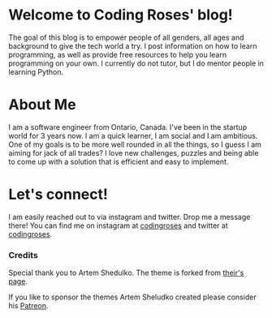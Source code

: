 # Welcome to Coding Roses' blog! 
The goal of this blog is to empower people of all genders, all ages and background to give the tech world a try. I post information on how to learn programming, as well as provide free resources to help you learn programming on your own. I currently do not tutor, but I do mentor people in learning Python. 

# About Me
I am a software engineer from Ontario, Canada. I've been in the startup world for 3 years now. I am a quick learner, I am social and I am ambitious. One of my goals is to be more well rounded in all the things, so I guess I am aiming for jack of all trades? I love new challenges, puzzles and being able to come up with a solution that is efficient and easy to implement. 

# Let's connect! 
I am easily reached out to via instagram and twitter. Drop me a message there!
You can find me on instagram at <a href ="https://www.instagram.com/codingroses/">codingroses</a> and twitter at <a href ="https://twitter.com/codingroses">codingroses</a>.

### Credits
Special thank you to Artem Shedulko. The theme is forked from <a href="https://github.com/artemsheludko/zolan">their's page</a>. <p>If you like to sponsor the themes Artem Sheludko created please consider his <a href="https://www.patreon.com/artemsheludko" target="_blank">Patreon</a>.

